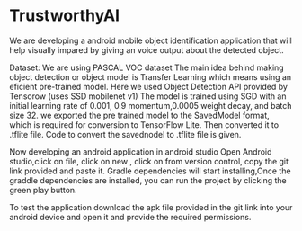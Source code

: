 # TrustworthyAI
We are developing a android mobile object identification application that will help visually impared by giving an voice output about the detected object.

Dataset: We are using PASCAL VOC dataset
The main idea behind making object detection or object model is Transfer Learning which means using an eficient pre-trained model. Here we used Object Detection API provided by Tensorow (uses SSD mobilenet v1)
The model is trained using SGD with an initial learning rate of 0.001, 0.9 momentum,0.0005 weight decay, and batch size 32.
we exported the pre trained model to the SavedModel format, which is required for conversion to TensorFlow Lite.
Then converted it to .tflite file.
Code to convert the savednodel to .tflite file is given.

Now developing an android application in android studio
Open Android studio,click on file, click on new , click on from version control, copy the git link provided and paste it. 
Gradle dependencies will start installing,Once the graddle dependencies are installed, you can run the project by clicking the green play button.

To test the application download the apk file provided in the git link into your android device and open it and provide the required permissions.


